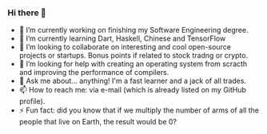 ### Hi there 👋

<!--
**favalosdev/favalosdev** is a ✨ _special_ ✨ repository because its `README.md` (this file) appears on your GitHub profile.

Here are some ideas to get you started:

- 🔭 I’m currently working on ...
- 🌱 I’m currently learning ...
- 👯 I’m looking to collaborate on ...
- 🤔 I’m looking for help with ...
- 💬 Ask me about ...
- 📫 How to reach me: ...
- 😄 Pronouns: ...
- ⚡ Fun fact: ...
-->
- 🔭 I’m currently working on finishing my Software Engineering degree.
- 🌱 I’m currently learning Dart, Haskell, Chinese and TensorFlow
- 👯 I’m looking to collaborate on interesting and cool open-source projects or startups. Bonus points if related to stock tradng or crypto.
- 🤔 I’m looking for help with creating an operating system from scracth and improving the performance of compilers.
- 💬 Ask me about... anything! I'm a fast learner and a jack of all trades.
- 📫 How to reach me: via e-mail (which is already listed on my GitHub profile).
- ⚡ Fun fact: did you know that if we multiply the number of arms of all the people that live on Earth, the result would be 0?
